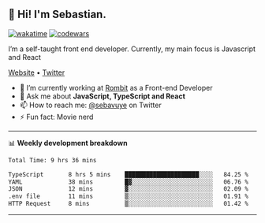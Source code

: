 ## 👋 Hi! I'm Sebastian.

[![wakatime](https://wakatime.com/badge/user/df0036c6-328a-4a39-be9b-e49417ed22a1.svg)](https://wakatime.com/@df0036c6-328a-4a39-be9b-e49417ed22a1)
[![codewars](https://www.codewars.com/users/sebavuye/badges/small)](https://www.codewars.com/users/sebavuye)

I’m a self-taught front end developer. Currently, my main focus is Javascript and React

[Website](https://sebastianvuye.be) • [Twitter](https://twitter.com/sebavuye)

- 🔭 I’m currently working at [Rombit](https://rombit.com/) as a Front-end Developer
- 💬 Ask me about **JavaScript, TypeScript and React**
- 📫 How to reach me: [@sebavuye](https://twitter.com/sebavuye) on Twitter
- ⚡ Fun fact: Movie nerd

-------

📊 **Weekly development breakdown**

<!--START_SECTION:waka-->

```txt
Total Time: 9 hrs 36 mins

TypeScript       8 hrs 5 mins    █████████████████████░░░░   84.25 %
YAML             38 mins         █▓░░░░░░░░░░░░░░░░░░░░░░░   06.76 %
JSON             12 mins         ▓░░░░░░░░░░░░░░░░░░░░░░░░   02.09 %
.env file        11 mins         ▒░░░░░░░░░░░░░░░░░░░░░░░░   01.91 %
HTTP Request     8 mins          ▒░░░░░░░░░░░░░░░░░░░░░░░░   01.42 %
```

<!--END_SECTION:waka-->
-------
